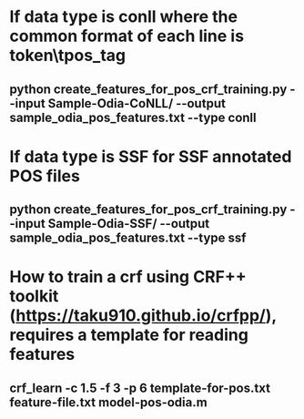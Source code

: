 # If data type is conll where the common format of each line is token\tpos_tag
## python create_features_for_pos_crf_training.py --input Sample-Odia-CoNLL/ --output sample_odia_pos_features.txt --type conll
# If data type is SSF for SSF annotated POS files
## python create_features_for_pos_crf_training.py --input Sample-Odia-SSF/ --output sample_odia_pos_features.txt --type ssf
# How to train a crf using CRF++ toolkit (https://taku910.github.io/crfpp/), requires a template for reading features
## crf_learn -c 1.5 -f 3 -p 6 template-for-pos.txt feature-file.txt model-pos-odia.m
